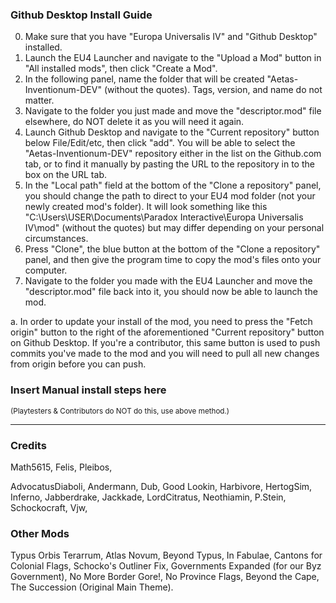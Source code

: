 ### Github Desktop Install Guide
0. Make sure that you have "Europa Universalis IV" and "Github Desktop" installed.
1. Launch the EU4 Launcher and navigate to the "Upload a Mod" button in "All installed mods", then click "Create a Mod". 
2. In the following panel, name the folder that will be created "Aetas-Inventionum-DEV" (without the quotes). Tags, version, and name do not matter.
3. Navigate to the folder you just made and move the "descriptor.mod" file elsewhere, do NOT delete it as you will need it again.
4. Launch Github Desktop and navigate to the "Current repository" button below File/Edit/etc, then click "add". You will be able to select the "Aetas-Inventionum-DEV" repository either in the list on the Github.com tab, or to find it manually by pasting the URL to the repository in to the box on the URL tab. 
5. In the "Local path" field at the bottom of the "Clone a repository" panel, you should change the path to direct to your EU4 mod folder (not your newly created mod's folder). It will look something like this "C:\Users\USER\Documents\Paradox Interactive\Europa Universalis IV\mod" (without the quotes) but may differ depending on your personal circumstances.
6. Press "Clone", the blue button at the bottom of the "Clone a repository" panel, and then give the program time to copy the mod's files onto your computer.
7. Navigate to the folder you made with the EU4 Launcher and move the "descriptor.mod" file back into it, you should now be able to launch the mod.

a. In order to update your install of the mod, you need to press the "Fetch origin" button to the right of the aforementioned "Current repository" button on Github Desktop. If you're a contributor, this same button is used to push commits you've made to the mod and you will need to pull all new changes from origin before you can push.

### Insert Manual install steps here 
<sup>(Playtesters & Contributors do NOT do this, use above method.)</sup>

--------------------------------------------------------------------------------
### Credits

Math5615,
Felis,
Pleibos,

AdvocatusDiaboli,
Andermann,
Dub,
Good Lookin,
Harbivore,
HertogSim,
Inferno,
Jabberdrake,
Jackkade,
LordCitratus,
Neothiamin,
P.Stein,
Schockocraft,
Vjw,

### Other Mods

Typus Orbis Terarrum, Atlas Novum, Beyond Typus, In Fabulae, Cantons for Colonial Flags, Schocko's Outliner Fix, Governments Expanded (for our Byz Government), No More Border Gore!, No Province Flags, Beyond the Cape, The Succession (Original Main Theme).
